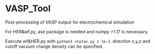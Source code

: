 # VASP_Tool
Post-processing of VASP output for electrochemical simulation

For HER&wf.py, ase package is needed and numpy >1.17 is necessary.

Execute wf&HER.py with `python3 vtotav.py z 1e-3`. direction x,y,z and cutoff vacuum charge density can be specified.

